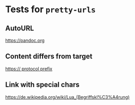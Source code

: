 # Tests for `pretty-urls`

## AutoURL

<https://pandoc.org>

## Content differs from target

[https:// protocol prefix](https://en.wikipedia.org/wiki/HTTPS)

## Link with special chars

<https://de.wikipedia.org/wiki/Lua_(Begriffskl%C3%A4rung)>
